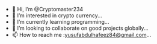 - 👋 Hi, I’m @Cryptomaster234
- 👀 I’m interested in crypto currency...
- 🌱 I’m currently learning programming...
- 💞️ I’m looking to collaborate on good projects globally...
- 📫 How to reach me :yusufabdulhafeez84@gmail.com...

<!---
Cryptomaster234/Cryptomaster234 is a ✨ special ✨ repository because its `README.md` (this file) appears on your GitHub profile.
You can click the Preview link to take a look at your changes.
--->
